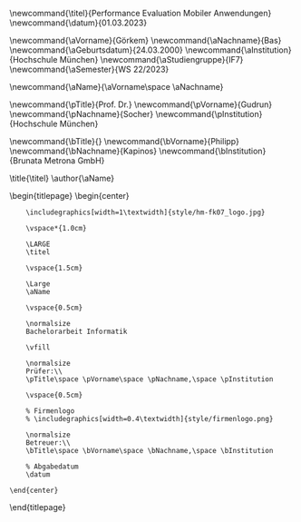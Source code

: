 <!--
  Zentrale Variablen:
  Workaround bzw. Rückgriff auf LaTex-Befehle, um zentrale Werte immer wieder verwenden zu können.
-->

\newcommand{\titel}{Performance Evaluation Mobiler Anwendungen}
\newcommand{\datum}{01.03.2023}


\newcommand{\aVorname}{Görkem}
\newcommand{\aNachname}{Bas}
\newcommand{\aGeburtsdatum}{24.03.2000}
\newcommand{\aInstitution}{Hochschule München}
\newcommand{\aStudiengruppe}{IF7}
\newcommand{\aSemester}{WS 22/2023}

\newcommand{\aName}{\aVorname\space \aNachname}


\newcommand{\pTitle}{Prof. Dr.}
\newcommand{\pVorname}{Gudrun}
\newcommand{\pNachname}{Socher}
\newcommand{\pInstitution}{Hochschule München}


\newcommand{\bTitle}{}
\newcommand{\bVorname}{Philipp}
\newcommand{\bNachname}{Kapinos}
\newcommand{\bInstitution}{Brunata Metrona GmbH}

\title{\titel}
\author{\aName}

<!--
  Titelseite
-->

\begin{titlepage}
    \begin{center}

        \includegraphics[width=1\textwidth]{style/hm-fk07_logo.jpg}

        \vspace*{1.0cm}

        \LARGE
        \titel

        \vspace{1.5cm}

        \Large
        \aName

        \vspace{0.5cm}

        \normalsize
        Bachelorarbeit Informatik

        \vfill

        \normalsize
        Prüfer:\\
        \pTitle\space \pVorname\space \pNachname,\space \pInstitution

        \vspace{0.5cm}

        % Firmenlogo
        % \includegraphics[width=0.4\textwidth]{style/firmenlogo.png}

        \normalsize
        Betreuer:\\
        \bTitle\space \bVorname\space \bNachname,\space \bInstitution

        % Abgabedatum
        \datum

    \end{center}
\end{titlepage}
